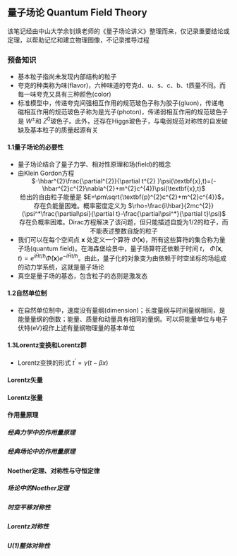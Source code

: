 ## 量子场论 Quantum Field Theory
该笔记经由中山大学余钊焕老师的《量子场论讲义》整理而来，仅记录重要结论或定理，以帮助记忆和建立物理图像，不记录推导过程
### 预备知识 
* 基本粒子指尚未发现内部结构的粒子
* 夸克的种类称为味(flavor)，六种味道的夸克d、u、s、c、b、t质量不同。而每一味夸克又具有三种颜色(color)
* 标准模型中，传递夸克间强相互作用的规范玻色子称为胶子(gluon)，传递电磁相互作用的规范玻色子称为是光子(photon)，传递弱相互作用的规范玻色子是 $W^{\pm}$和 $Z^{0}$玻色子。此外，还存在Higgs玻色子，与电弱规范对称性的自发破缺及基本粒子的质量起源有关
#### 1.1量子场论的必要性
* 量子场论结合了量子力学、相对性原理和场(field)的概念
* 由Klein Gordon方程  
  <center>$-\hbar^{2}\frac{\partial^{2}}{\partial t^{2} }\psi(\textbf{x},t)=(-\hbar^{2}c^{2}\nabla^{2}+m^{2}c^{4})\psi(\textbf{x},t)$<center>   
  给出的自由粒子能量是 $E=\pm\sqrt{\textbf{p}^{2}c^{2}+m^{2}c^{4}}$，存在负能量困难。概率密度定义为  
  $\rho=\frac{i\hbar}{2mc^{2}}(\psi^*\frac{\partial\psi}{\partial t}-\frac{\partial\psi^*}{\partial t}\psi)$
  存在负概率困难。Dirac方程解决了该问题，但只能描述自旋为1/2的粒子，而不能表述整数自旋的粒子
* 我们可以在每个空间点 $\textbf{x}$ 处定义一个算符 $\hat{\Phi}(\textbf{x})$，所有这些算符的集合称为量子场(quantum field)。在海森堡绘景中，量子场算符还依赖于时间 $t$， $\hat{\Phi}(\textbf{x},t)=e^{i\hat{H}t/\hbar}\hat{\Phi}(\textbf{x})e^{-i\hat{H}t/\hbar}$。由此，量子化的对象变为由依赖于时空坐标的场组成的动力学系统，这就是量子场论
* 真空是量子场的基态，包含粒子的态则是激发态
#### 1.2自然单位制
* 在自然单位制中，速度没有量纲(dimension)；长度量纲与时间量纲相同，是能量量纲的倒数；能量、质量和动量具有相同的量纲。可以将能量单位与电子伏特(eV)视作上述有量纲物理量的基本单位
#### 1.3Lorentz变换和Lorentz群
* Lorentz变换的形式 $t^{'}=\gamma(t-\beta x)$
#### Lorentz矢量
#### Lorentz张量
#### 作用量原理
##### 经典力学中的作用量原理
##### 经典场论中的作用量原理
#### Noether定理、对称性与守恒定律
##### 场论中的Noether定理
##### 时空平移对称性
##### Lorentz对称性
##### U(1)整体对称性
